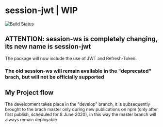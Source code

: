 # session-jwt | WIP
[![Build Status](https://travis-ci.org/alessandro-caldonazzi/session-jwt.svg?branch=develop)](https://travis-ci.org/alessandro-caldonazzi/session-jwt)

## ATTENTION: session-ws is completely changing, its new name is session-jwt
The package will now include the use of JWT and Refresh-Token.

### The old session-ws will remain available in the "deprecated" brach, but will not be officially supported

## My Project flow
The development takes place in the "develop" branch, it is subsequently brought to the brach master only during new publications on npm (only after first publish, scheduled for 8 June 2020), in this way the master branch will always remain deployable

